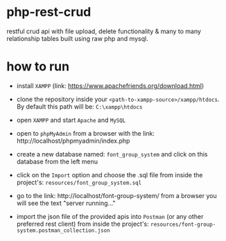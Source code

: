 # php-rest-crud
restful crud api with file upload, delete functionality & many to many relationship tables built using raw php and mysql.

# how to run

- install `XAMPP` (link: https://www.apachefriends.org/download.html)

- clone the repository inside your `<path-to-xampp-source>/xampp/htdocs`. By default this path will be: `C:\xampp\htdocs`

- open `XAMPP` and start `Apache` and `MySQL`

- open to `phpMyAdmin` from a browser with the link: http://localhost/phpmyadmin/index.php

- create a new database named: `font_group_system` and click on this database from the left menu

- click on the `Import` option and choose the .sql file from inside the project's: `resources/font_group_system.sql`

- go to the link: http://localhost/font-group-system/ from a browser you will see the text "server running..." 

- import the json file of the provided apis into `Postman` (or any other preferred rest client) from inside the project's: `resources/font-group-system.postman_collection.json`

